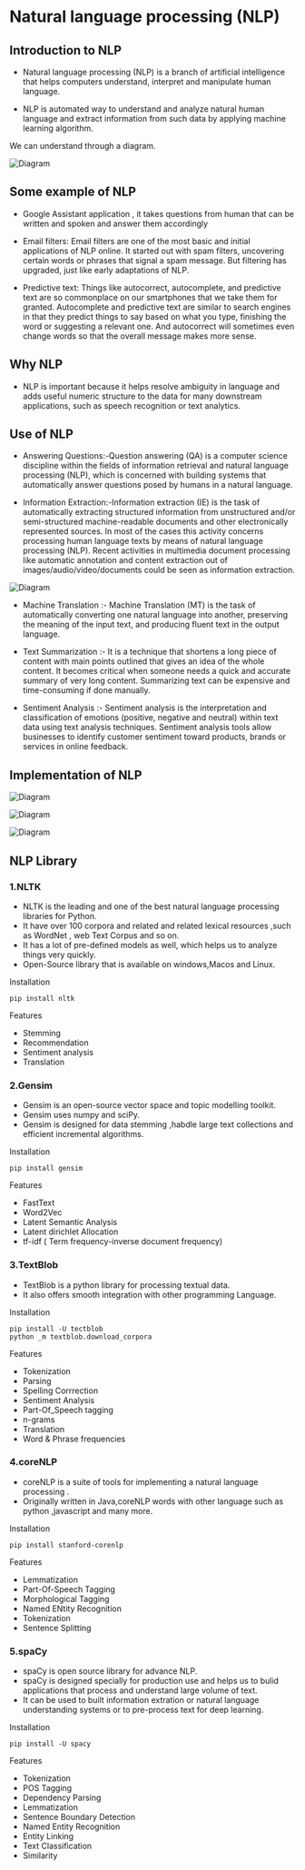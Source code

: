 # **Natural language processing (NLP)**

## Introduction to NLP

- Natural language processing (NLP) is a branch of artificial intelligence that helps computers understand, interpret and manipulate human language.

- NLP is automated way to understand and analyze natural human language and extract information from such data by applying machine learning algorithm.

We can understand through a diagram.

![Diagram](https://user-images.githubusercontent.com/47269967/93630169-26bf2e80-fa07-11ea-92fc-c1afc9c53ec4.png)

## Some example of NLP

- Google Assistant application , it takes questions from human that can be written and spoken and answer them accordingly

- Email filters: Email filters are one of the most basic and initial applications of NLP online. It started out with spam filters, uncovering certain words or phrases that signal a spam message. But filtering has upgraded, just like early adaptations of NLP.

- Predictive text: Things like autocorrect, autocomplete, and predictive text are so commonplace on our smartphones that we take them for granted. Autocomplete and predictive text are similar to search engines in that they predict things to say based on what you type, finishing the word or suggesting a relevant one. And autocorrect will sometimes even change words so that the overall message makes more sense.

## Why NLP

- NLP is important because it helps resolve ambiguity in language and adds useful numeric structure to the data for many downstream applications, such as speech recognition or text analytics.

## Use of NLP

- Answering Questions:-Question answering (QA) is a computer science discipline within the fields of information retrieval and natural language processing (NLP), which is concerned with building systems that automatically answer questions posed by humans in a natural language.

- Information Extraction:-Information extraction (IE) is the task of automatically extracting structured information from unstructured and/or semi-structured machine-readable documents and other electronically represented sources. In most of the cases this activity concerns processing human language texts by means of natural language processing (NLP). Recent activities in multimedia document processing like automatic annotation and content extraction out of images/audio/video/documents could be seen as information extraction.

![Diagram](https://user-images.githubusercontent.com/47269967/93641819-9559b780-fa1a-11ea-96f8-aaf8b497d25d.png)

- Machine Translation :- Machine Translation (MT) is the task of automatically converting one natural language into another, preserving the meaning of the input text, and producing fluent text in the output language.

- Text Summarization :- It is a technique that shortens a long piece of content with main points outlined that gives an idea of the whole content. It becomes critical when someone needs a quick and accurate summary of very long content. Summarizing text can be expensive and time-consuming if done manually.

- Sentiment Analysis :- Sentiment analysis is the interpretation and classification of emotions (positive, negative and neutral) within text data using text analysis techniques. Sentiment analysis tools allow businesses to identify customer sentiment toward products, brands or services in online feedback.

## Implementation of NLP

![Diagram](https://user-images.githubusercontent.com/47269967/93658365-a0333d00-fa58-11ea-8a93-a7b0518cfb01.png)

![Diagram](https://user-images.githubusercontent.com/47269967/93658369-a45f5a80-fa58-11ea-8fc8-7dfd740017f2.png)

![Diagram](https://user-images.githubusercontent.com/47269967/93658359-8db90380-fa58-11ea-912e-3e72bc933768.png)

## NLP Library

### **1.NLTK**

- NLTK is the leading and one of the best natural language processing libraries for Python.
- It have over 100 corpora and related and related lexical resources ,such as WordNet , web Text Corpus and so on.
- It has a lot of pre-defined models as well, which helps us to analyze things very quickly.
- Open-Source library that is available on windows,Macos and Linux.

Installation

    pip install nltk

Features

- Stemming
- Recommendation
- Sentiment analysis
- Translation

### **2.Gensim**

- Gensim is an open-source vector space and topic modelling toolkit.
- Gensim uses numpy and sciPy.
- Gensim is designed for data stemming ,habdle large text collections and efficient incremental algorithms.

Installation

    pip install gensim

Features

- FastText
- Word2Vec
- Latent Semantic Analysis
- Latent dirichlet Allocation
- tf-idf ( Term frequency-inverse document frequency)

### **3.TextBlob**

- TextBlob is a python library for processing textual data.
- It also offers smooth integration with other programming Language.

Installation

    pip install -U tectblob
    python _m textblob.download_corpora

Features

- Tokenization
- Parsing
- Spelling Corrrection
- Sentiment Analysis
- Part-Of_Speech tagging
- n-grams
- Translation
- Word & Phrase frequencies

### **4.coreNLP**

- coreNLP is a suite of tools for implementing a natural language processing .
- Originally written in Java,coreNLP words with other language such as python ,javascript and many more.

Installation

    pip install stanford-corenlp

Features

- Lemmatization
- Part-Of-Speech Tagging
- Morphological Tagging
- Named ENtity Recognition
- Tokenization
- Sentence Splitting

### **5.spaCy**

- spaCy is open source library for advance NLP.
- spaCy is designed specially for production use and helps us to bulid applications that process and understand large volume of text.
- It can be used to built information extration or natural language understanding systems or to pre-process text for deep learning.

Installation

    pip install -U spacy

Features

- Tokenization
- POS Tagging
- Dependency Parsing
- Lemmatization
- Sentence Boundary Detection
- Named Entity Recognition
- Entity Linking
- Text Classification
- Similarity
